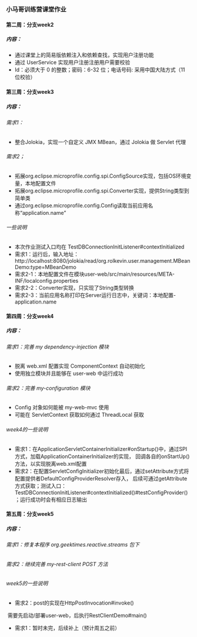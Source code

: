 ### 小马哥训练营课堂作业

#### 第二周：分支week2
##### 内容：
+ 通过课堂上的简易版依赖注入和依赖查找，实现用户注册功能
+ 通过 UserService 实现用户注册注册用户需要校验
+ Id：必须大于 0 的整数；密码：6-32 位；电话号码: 采用中国大陆方式（11 位校验）

#### 第三周：分支week3
##### 内容：
###### 需求1：
+ 整合Jolokia，实现一个自定义 JMX MBean，通过 Jolokia 做 Servlet 代理

###### 需求2；
+ 拓展org.eclipse.microprofile.config.spi.ConfigSource实现，包括OS环境变量，本地配置文件
+ 拓展org.eclipse.microprofile.config.spi.Converter实现，提供String类型到简单类
+ 通过org.eclipse.microprofile.config.Config读取当前应用名称“application.name”

###### 一些说明
+ 本次作业测试入口均在 TestDBConnectionInitListener#contextInitialized
+ 需求1：运行后，输入地址：http://localhost:8080/jolokia/read/org.rolkevin.user.management.MBeanDemo:type=MBeanDemo
+ 需求2-1：本地配置文件在模块user-web/src/main/resources/META-INF/localconfig.properties
+ 需求2-2：Converter实现，只实现了String类型转换
+ 需求2-3：当前应用名称打印在Server运行日志中，关键词：本地配置-application.name


#### 第四周：分支week4
##### 内容：
###### 需求1：完善 my dependency-injection 模块
+ 脱离 web.xml 配置实现 ComponentContext 自动初始化
+ 使用独立模块并且能够在 user-web 中运行成功
###### 需求2：完善 my-configuration 模块
+ Config 对象如何能被 my-web-mvc 使用
+ 可能在 ServletContext 获取如何通过 ThreadLocal 获取

###### week4的一些说明
+ 需求1：在ApplicationServletContainerInitializer#onStartup()中，通过SPI方式，加载ApplicationContainerInitializer的实现，
回调各自的onStartUp()方法，以实现脱离web.xml配置
+ 需求2：在配置ServletConfigInitializer初始化最后，通过setAttribute方式将配置提供者DefaultConfigProviderResolver存入，
后续可通过getAttribute方式获取；测试入口：TestDBConnectionInitListener#contextInitialized()#testConfigProvider()；运行成功时会有相应日志输出



#### 第五周：分支week5

##### 内容：

###### 需求1：修复本程序 org.geektimes.reactive.streams 包下

###### 需求2：继续完善 my-rest-client POST 方法

###### week5的一些说明

- 需求2：post的实现在HttpPostInvocation#invoke()

​       需要先启动/部署user-web，后执行RestClientDemo#main()

- 需求1：暂时未完，后续补上（预计周五之前）



